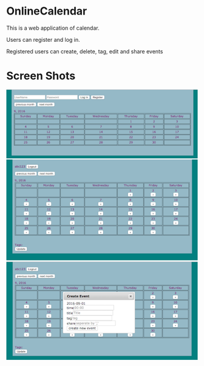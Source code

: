 # OnlineCalendar
This is a web application of calendar.

Users can register and log in.

Registered users can create, delete, tag, edit and share events

# Screen Shots
![ScreenShot](1.png)
![ScreenShot](2.png)
![ScreenShot](3.png)

